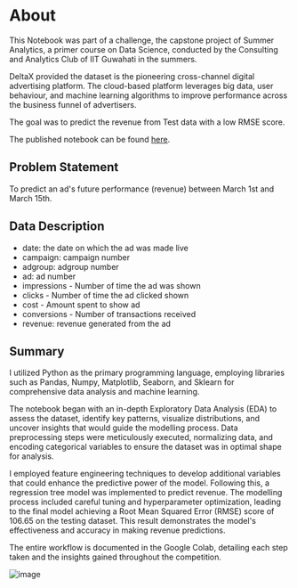 # About

This Notebook was part of a challenge, the capstone project of Summer Analytics, a primer course on Data Science, conducted by the Consulting and Analytics Club of IIT Guwahati in the summers.

DeltaX provided the dataset is the pioneering cross-channel digital advertising platform. The cloud-based platform leverages big data, user behaviour, and machine learning algorithms to improve performance across the business funnel of advertisers.

The goal was to predict the revenue from Test data with a low RMSE score.

The published notebook can be found [here](https://aiplanet.com/notebooks/1931/abhishek_roy/capstone-project-advertisement-10206).

## Problem Statement
To predict an ad's future performance (revenue) between March 1st and March 15th.

## Data Description
- date: the date on which the ad was made live
- campaign: campaign number
- adgroup: adgroup number
- ad: ad number
- impressions - Number of time the ad was shown
- clicks - Number of time the ad clicked shown
- cost - Amount spent to show ad
- conversions - Number of transactions received
- revenue: revenue generated from the ad

## Summary
I utilized Python as the primary programming language, employing libraries such as Pandas, Numpy, Matplotlib, Seaborn, and Sklearn for comprehensive data analysis and machine learning.

The notebook began with an in-depth Exploratory Data Analysis (EDA) to assess the dataset, identify key patterns, visualize distributions, and uncover insights that would guide the modelling process. Data preprocessing steps were meticulously executed, normalizing data, and encoding categorical variables to ensure the dataset was in optimal shape for analysis.

I employed feature engineering techniques to develop additional variables that could enhance the predictive power of the model. Following this, a regression tree model was implemented to predict revenue. The modelling process included careful tuning and hyperparameter optimization, leading to the final model achieving a Root Mean Squared Error (RMSE) score of 106.65 on the testing dataset. This result demonstrates the model's effectiveness and accuracy in making revenue predictions.

The entire workflow is documented in the Google Colab, detailing each step taken and the insights gained throughout the competition.

![image](https://github.com/user-attachments/assets/a1e32651-b9d1-44ec-b535-f5435c2c5547)
